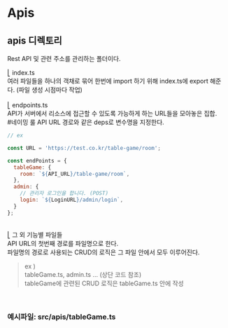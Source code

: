 # Apis

## apis 디렉토리
Rest API 및 관련 주소를 관리하는 폴더이다.

⎣ index.ts<br/> 여러 파일들을 하나의 객채로 묶어 한번에 import 하기 위해 index.ts에 export 해준다. (파일 생성 시점마다 작업)<br/>
<br/>
⎣ endpoints.ts<br/>
API가 서버에서 리소스에 접근할 수 있도록 가능하게 하는 URL들을 모아놓은 집합.<br/>
#네이밍 룰
API URL 경로와 같은 deps로 변수명을 지정한다.

```javascript
// ex

const URL = 'https://test.co.kr/table-game/room';

const endPoints = {
  tableGame: {
    room: `${API_URL}/table-game/room`,
  },
  admin: {
    // 관리자 로그인을 합니다. (POST)
    login: `${LoginURL}/admin/login`,
  }
};

```
<br/>
⎣ 그 외 기능별 파일들<br/>
API URL의 첫번째 경로를 파일명으로 한다.<br/>
파일명의 경로로 사용되는 CRUD의 로직은 그 파일 안에서 모두 이루어진다.<br/>

> ex )<br/>tableGame.ts, admin.ts ... (상단 코드 참조)<br/>tableGame에 관련된 CRUD 로직은 tableGame.ts 안에 작성
<br/>

### 예시파일: src/apis/tableGame.ts